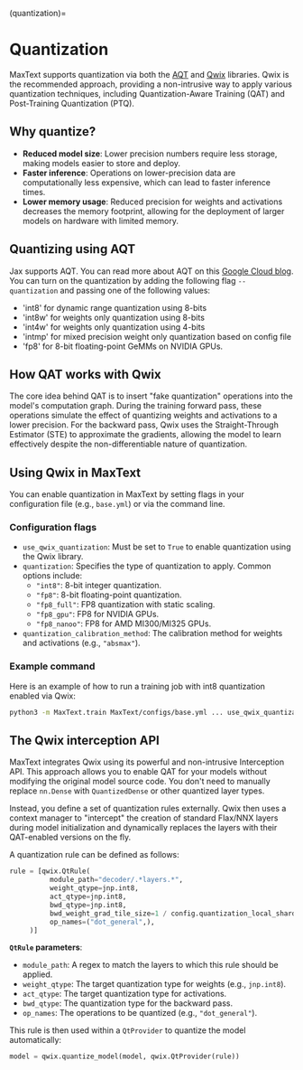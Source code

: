 <!--
 Copyright 2024 Google LLC

 Licensed under the Apache License, Version 2.0 (the "License");
 you may not use this file except in compliance with the License.
 You may obtain a copy of the License at

      https://www.apache.org/licenses/LICENSE-2.0

 Unless required by applicable law or agreed to in writing, software
 distributed under the License is distributed on an "AS IS" BASIS,
 WITHOUT WARRANTIES OR CONDITIONS OF ANY KIND, either express or implied.
 See the License for the specific language governing permissions and
 limitations under the License.
 -->

(quantization)=
# Quantization

MaxText supports quantization via both the [AQT](https://github.com/google/aqt) and [Qwix](https://github.com/google/qwix) libraries. Qwix is the recommended approach, providing a non-intrusive way to apply various quantization techniques, including Quantization-Aware Training (QAT) and Post-Training Quantization (PTQ).

## Why quantize?

*   **Reduced model size**: Lower precision numbers require less storage, making models easier to store and deploy.
*   **Faster inference**: Operations on lower-precision data are computationally less expensive, which can lead to faster inference times.
*   **Lower memory usage**: Reduced precision for weights and activations decreases the memory footprint, allowing for the deployment of larger models on hardware with limited memory.

## Quantizing using AQT

Jax supports AQT. You can read more about AQT on this [Google Cloud blog](https://cloud.google.com/blog/products/compute/accurate-quantized-training-aqt-for-tpu-v5e).
You can turn on the quantization by adding the following flag `--quantization` and passing one of the following values:

- 'int8' for dynamic range quantization using 8-bits
- 'int8w' for weights only quantization using 8-bits
- 'int4w' for weights only quantization using 4-bits
- 'intmp' for mixed precision weight only quantization based on config file
- 'fp8' for 8-bit floating-point GeMMs on NVIDIA GPUs.



## How QAT works with Qwix

The core idea behind QAT is to insert "fake quantization" operations into the model's computation graph. During the training forward pass, these operations simulate the effect of quantizing weights and activations to a lower precision. For the backward pass, Qwix uses the Straight-Through Estimator (STE) to approximate the gradients, allowing the model to learn effectively despite the non-differentiable nature of quantization.

## Using Qwix in MaxText

You can enable quantization in MaxText by setting flags in your configuration file (e.g., `base.yml`) or via the command line.

### Configuration flags

*   `use_qwix_quantization`: Must be set to `True` to enable quantization using the Qwix library.
*   `quantization`: Specifies the type of quantization to apply. Common options include:
    *   `"int8"`: 8-bit integer quantization.
    *   `"fp8"`: 8-bit floating-point quantization.
    *   `"fp8_full"`: FP8 quantization with static scaling.
    *   `"fp8_gpu"`: FP8 for NVIDIA GPUs.
    *   `"fp8_nanoo"`: FP8 for AMD MI300/MI325 GPUs.
*   `quantization_calibration_method`: The calibration method for weights and activations (e.g., `"absmax"`).

### Example command

Here is an example of how to run a training job with int8 quantization enabled via Qwix:

```bash
python3 -m MaxText.train MaxText/configs/base.yml ... use_qwix_quantization=True quantization='int8'
```

## The Qwix interception API

MaxText integrates Qwix using its powerful and non-intrusive Interception API. This approach allows you to enable QAT for your models without modifying the original model source code. You don't need to manually replace `nn.Dense` with `QuantizedDense` or other quantized layer types.

Instead, you define a set of quantization rules externally. Qwix then uses a context manager to "intercept" the creation of standard Flax/NNX layers during model initialization and dynamically replaces the layers with their QAT-enabled versions on the fly.

A quantization rule can be defined as follows:

```python
rule = [qwix.QtRule(
          module_path="decoder/.*layers.*",
          weight_qtype=jnp.int8,
          act_qtype=jnp.int8,
          bwd_qtype=jnp.int8,
          bwd_weight_grad_tile_size=1 / config.quantization_local_shard_count,
          op_names=("dot_general",),
     )]
```

**`QtRule` parameters**:

*   `module_path`: A regex to match the layers to which this rule should be applied.
*   `weight_qtype`: The target quantization type for weights (e.g., `jnp.int8`).
*   `act_qtype`: The target quantization type for activations.
*   `bwd_qtype`: The quantization type for the backward pass.
*   `op_names`: The operations to be quantized (e.g., `"dot_general"`).

This rule is then used within a `QtProvider` to quantize the model automatically:

```python
model = qwix.quantize_model(model, qwix.QtProvider(rule))
```
